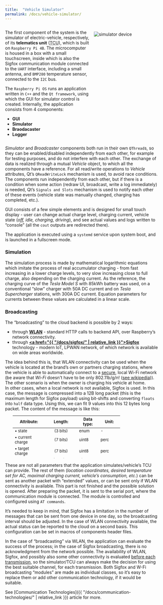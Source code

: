 ```yaml
---
title:  "Vehicle Simulator"
permalink: /docs/vehicle-simulator/
---
```


<div style="display: flex; flex-flow: row wrap;">
	<div style="flex-basis:55%;">
		<p>The first component of the system is the simulator of electric-vehicle, respectively, of its <b>telematics unit</b> (<abbr title="Telematics Control Unit">TCU</abbr>), which is built on <code>Raspberry Pi 4B</code>. The microcomputer is housed in a box with a small touchscreen, inside which is also the Sigfox communication module connected to the <code>UART</code> interface, including a small antenna, and <code>BMP280</code> temperature sensor, connected to the <code>I2C</code> bus.</p>
		<p>The <code>Raspberry Pi OS</code> runs an application written in <code>C++</code> and the <code>Qt framework</code>, using which the GUI for simulator control is created.  Internally, the application consists from 4 components:
		<ul>
			<li><b>GUI</b></li>
			<li><b>Simulator</b></li>
			<li><b>Braodacaster</b></li>
			<li><b>Logger</b></li>
		</ul></p>
	</div>
	<div style="flex-basis:45%;">
    	<img src="{{ "/assets/img/docs/simulator.png" | relative_url }}" alt="simulator device" style="margin-top:20px; margin-left:15px;">
  </div>
</div>

*Simulator* and *Broadcaster* components both run in their own `QThread`s, so they can be enabled/disabled independently from each other, for example for testing purposes, and do not interfere with each other. The exchange of data is realized through a mutual *Vehicle* object, to which all the components have a reference. For all read/write operations to *Vehicle* attributes, Qt’s `QReadWriteLock` mechanism is used, to avoid race conditions. The components run independently from each other, but if there is a condition when some action (redraw UI, broadcast, write a log immediately) is needed, Qt’s `Signals and Slots` mechanism is used to notify each other of these events (vehicle state was manually changed, charging has completed, etc.). 

GUI consists of a few simple elements and is designed for small touch display - user can change actual charge level, charging current, vehicle state (*off, idle, charging, driving*), and see actual values and logs written to “console” (all the `cout` outputs are redirected there). 

The application is executed using a `systemd` service upon system boot, and is launched in a fullscreen mode.

### Simulation
The simulation process is made by mathematical logarithmic equations which imitate the process of real accumulator charging - from fast increasing in a lower charge levels, to very slow increasing close to full charge, also depending on the charging current. As the reference, the charging curve of the *Tesla Model S* with 85kWh battery was used, on a conventional “slow” charger with 50A DC current and on *Tesla Supercharger* stations, with 300A DC current. Equation parameters for currents between these values are calculated in a linear scale.

### Broadcasting
The “broadcasting” to the cloud backend is possible by 2 ways: 
- through <b><u>WLAN</u></b> - standard HTTP calls to backend API, over Raspberry’s network connectivity.
- through <b><u><a href="{{ "/docs/sigfox/" | relative_link }}">Sigfox</a></u></b> technology - modern IoT, LPWAN 
network, of which network is available on wide areas worldwide.

The idea behind this is, that WLAN connectivity can be used when the vehicle is located at the brand’s own or partners charging stations, where the vehicle is able to automatically connect to a <u>secure</u>, local Wi-Fi network (be aware that *Wi-Fi* doesn't have to be only 802.11b/g/n! ([see wikipedia](https://en.wikipedia.org/wiki/IEEE_802.11))). The other scenario is when the owner is charging his vehicle at home.  
In other cases, when a local network is not available, Sigfox is used. In this case, the message is compressed into a 12B long packet (this is the maximum length for Sigfox payload) using bit-shifts and converting `floats`  into `half` data type. Using this, we can fit 9 values into this 12 bytes long packet. 
The content of the message is like this:

<table style="width:70%; height: 140px; margin-left:5%; font-size:13px;">
	<colgroup>
		<col width="30%" />
		<col width="30%" />
		<col width="20%" />
		<col width="20%" />
	</colgroup>
	<thead>
		<tr class="header">
			<th>Attribute:</th>
			<th style="text-align:center">Length:</th>
			<th>Data type:</th>
			<th>Unit:</th>
		</tr>
	</thead>
	<tbody>
		<tr>
			<td>• state</td>
			<td style="text-align:center">(3 bits)</td>
			<td>enum</td>
			<td>-</td>
		</tr>
		<tr>
			<td>• current charge</td>
			<td style="text-align:center">(7 bits)</td>
			<td>uint8</td>
			<td>perc</td>
		</tr>
		<tr>
			<td>• target charge</td>
			<td style="text-align:center">(7 bits)</td>
			<td>uint8</td>
			<td>perc</td>
		</tr>
		<tr>
			<td>• current</td>
			<td style="text-align:center">(10 bits)</td>
			<td>uint16</td>
			<td>amps</td>
		</tr>
		<tr>
			<td>• elapsed time</td>
			<td style="text-align:center">(13 bits)</td>
			<td>uint16</td>
			<td>minutes</td>
		</tr>
		<tr>
			<td>• remaining time</td>
			<td style="text-align:center">(13 bits)</td>
			<td>uint16</td>
			<td>minutes</td>
		</tr>
		<tr>
			<td>• current range</td>
			<td style="text-align:center">(11 bits)</td>
			<td>uint16</td>
			<td>km</td>
		</tr>
		<tr>
			<td>• outside temperature</td>
			<td style="text-align:center">(16 bits)</td>
			<td>half</td>
			<td>minutes</td>
		</tr>
		<tr>
			<td>• inside temperature</td>
			<td style="text-align:center">(16 bits)</td>
			<td>half</td>
			<td>minutes</td>
		</tr>
		<tr>
			<td></td>
			<td style="text-align:center"><b>96 bits = <u>12 bytes</u></b></td>
			<td></td>
			<td></td>
		</tr>
		<tr>
			<td></td>
			<td></td>
			<td></td>
			<td></td>
		</tr>
	</tbody>
</table>

These are not all parameters that the application simulates/vehicle’s TCU can provide. The rest of them (*location coordinates, desired temperature set for AC, maximal charging current, vehicle’s consumption, etc.*) can be sent as another packet with “extended” values, or can be sent only if WLAN connectivity is available. This part is not finished and the possible solution is opened.
After preparing the packet, it is sent to the serial port, where the communication module is connected. The module is controlled and configured using `AT commands`.

It’s needed to keep in mind, that Sigfox has a limitation in the number of messages that can be sent from one device in one day, so the broadcasting interval should be adjusted. In the case of WLAN connectivity available, the actual status can be reported to the cloud on a second basis. This configuration can be set in macros of components header files. 

In the case of “broadcasting” via WLAN, the application can evaluate the success of the process; in the case of Sigfox broadcasting, there is no acknowledgment from the network possible. The availability of WLAN, Sigfox, and possibly also some other connectivity is evaluated <u>before each transmission</u>, so the simulator/TCU can always make the decision for using the best suitable channel, for each transmission. 
Both Sigfox and W-Fi broadcasting “modules” are made as individual classes, so it’s easy to replace them or add other communication technology, if it would be suitable. 

See [Communication Technologies]({{ "/docs/communication-technologies/" | relative_link }}) article for more.

